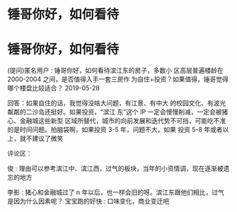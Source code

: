 # 锤哥你好，如何看待

# 锤哥你好，如何看待

(提问)匿名用户 : 锤哥你好，如何看待滨江东的房子，多数小 区高层普遍楼龄在 2000-2004 之间，是否值得入手一套三房作 为自住+投资？如果值得，锤哥觉得哪个楼盘比较适合？ 2019-05-28

回答：如果自住的话，我觉得没啥大问题，有江景、有中大 的校园文化、有波光粼粼的二沙岛还挺好。如果投资，“滨江 东”这个 IP 一定会慢慢削减，一定会被猪心、金融城这些新型 区域所替代，城市的向前发展和迭代势不可挡，可能吃不准 的是时间问题。拍脑袋啊，如果投资 3-5 年，问题不大，如果 投资 5-8 年或者以上，就不建议了微笑

评论区：

俊 : 理由可以参考滨江中、滨江西，过气的板块，当年的小资情调，现在逐渐被遗忘的地方

李影 : 猪心和金融城过了 n 年以后，也一样会旧的呀。滨江东跟他们相比，过气是因为什么因素呢？ 宝宝跑的好快 : 口味变化，商业变迁吧